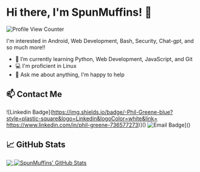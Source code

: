 
# Hi there, I'm SpunMuffins! 👋

![Profile View Counter](https://komarev.com/ghpvc/?username=SpunMuffins)

I'm interested in Android, Web Development, Bash, Security, Chat-gpt, and so much more!!

- 🌱 I’m currently learning Python, Web Development, JavaScript, and Git
- 💻 I'm proficient in Linux
- 💬 Ask me about anything, I'm happy to help

## 📫 Contact Me

![Linkedin Badge](https://img.shields.io/badge/-Phil-Greene-blue?style=plastic-square&logo=Linkedin&logoColor=white&link= https://www.linkedin.com/in/phil-greene-736577273)]()
![Email Badge](https://img.shields.io/badge/-vtguy65@gmail.com-c14438?style=plast-square&logo=Gmail&logoColor=white&link=mailto:spunmuffins@gmail.com)]()

## &#x1f4c8; GitHub Stats

<a href="https://github.com/SpunMuffins/SpunMuffins">
  <img align="center" src="https://github-readme-stats.vercel.app/api/top-langs/?username=SpunMuffins&theme=blue-green" />
</a>
<a href="https://github.com/SpunMuffins/SpunMuffins">
  <img align="center" src="https://github-readme-stats.vercel.app/api?username=SpunMuffins&show_icons=true&line_height=27&count_private=true&theme=blue-green" alt="SpunMuffins' GitHub Stats" />
</a>

